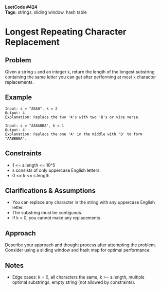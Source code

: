 **LeetCode #424**  
**Tags:** strings, sliding window, hash table

# Longest Repeating Character Replacement

## Problem
Given a string `s` and an integer `k`, return the length of the longest substring containing the same letter you can get after performing at most `k` character replacements.

## Example
```
Input: s = "ABAB", k = 2
Output: 4
Explanation: Replace the two 'A's with two 'B's or vice versa.

Input: s = "AABABBA", k = 1
Output: 4
Explanation: Replace the one 'A' in the middle with 'B' to form "AABBBBA".
```

## Constraints
- 1 <= s.length <= 10^5
- s consists of only uppercase English letters.
- 0 <= k <= s.length

## Clarifications & Assumptions
- You can replace any character in the string with any uppercase English letter.
- The substring must be contiguous.
- If k = 0, you cannot make any replacements.

## Approach
Describe your approach and thought process after attempting the problem. Consider using a sliding window and hash map for optimal performance.

## Notes
- Edge cases: k = 0, all characters the same, k >= s.length, multiple optimal substrings, empty string (not allowed by constraints). 